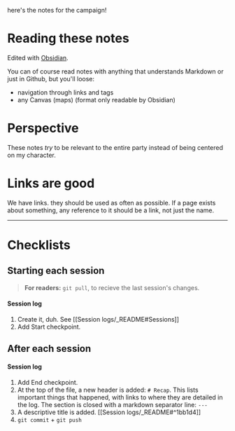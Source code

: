 here's the notes for the campaign!

# Reading these notes

Edited with [Obsidian](https://obsidian.md/).

You can of course read notes with anything that understands Markdown or just in Github, but you'll loose:
- navigation through links and tags
- any Canvas (maps) (format only readable by Obsidian)

# Perspective

These notes *try* to be relevant to the entire party instead of being centered on my character.

# Links are good

We have links. they should be used as often as possible.
If a page exists about something, any reference to it should be a link, not just the name.

---

# Checklists

## Starting each session

> **For readers:** `git pull`, to recieve the last session's changes.

#### Session log

1. Create it, duh. See [[Session logs/_README#Sessions]]
2. Add Start checkpoint.

## After each session

#### Session log

1. Add End checkpoint.
2. At the top of the file, a new header is added: `# Recap`.
  This lists important things that happened, with links to where they are detailed in the log.
  The section is closed with a markdown separator line: `---`
3. A descriptive title is added. [[Session logs/_README#^1bb1d4]]
4. `git commit` + `git push`